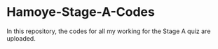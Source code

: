 # Hamoye-Stage-A-Codes

In this repository, the codes for all my working for the Stage A quiz are uploaded.
